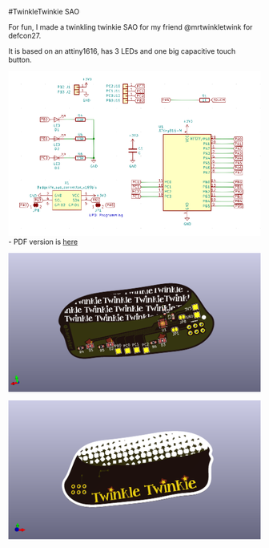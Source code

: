 #TwinkleTwinkie SAO

For fun, I made a twinkling twinkie SAO for my friend @mrtwinkletwink for defcon27.

It is based on an attiny1616, has 3 LEDs and one big capacitive touch button.

![Schematic](/schematic.png) - PDF version is [here](twinkletwinkie.pdf)

![TwinkleTwinkie](/images/twinkletwinkie-back.png)

![TwinkleTwinkie](/images/twinkletwinkie-front.png)
